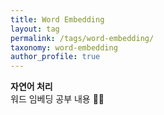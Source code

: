 ```yaml
---
title: Word Embedding
layout: tag
permalink: /tags/word-embedding/
taxonomy: word-embedding
author_profile: true
---
```


**자연어 처리**   
워드 임베딩 공부 내용 📝📝